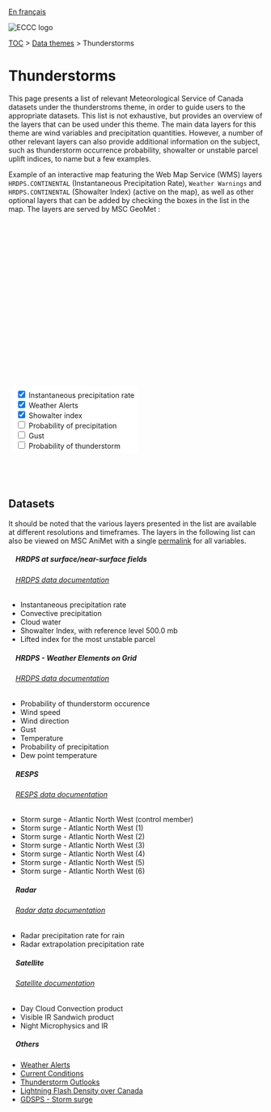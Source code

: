[En français](thunderstorms_fr.md)

![ECCC logo](../img_eccc-logo.png)

[TOC](../readme_en.md) > [Data themes](readme_en.md) > Thunderstorms

# Thunderstorms&emsp;<i class="wi wi-lightning" style="font-size: 45px; color: #4e64a6;"></i>

This page presents a list of relevant Meteorological Service of Canada datasets under the thunderstroms theme, in order to guide users to the appropriate datasets. This list is not exhaustive, but provides an overview of the layers that can be used under this theme. The main data layers for this theme are wind variables and precipitation quantities. However, a number of other relevant layers can also provide additional information on the subject, such as thunderstorm occurrence probability, showalter or unstable parcel uplift indices, to name but a few examples.

Example of an interactive map featuring the Web Map Service (WMS) layers `HRDPS.CONTINENTAL` (Instantaneous Precipitation Rate), `Weather Warnings` and `HRDPS.CONTINENTAL` (Showalter Index) (active on the map), as well as other optional layers that can be added by checking the boxes in the list in the map. The layers are served by MSC GeoMet :

<div id="map" style="height: 500px; position: relative">
  <div id="legend-popup">
    <div id="legend-popup-content">
      <img id="legend-img" src="" />
    </div>
  </div>

  <div id="switch-content" style="position: absolute; z-index: 1; bottom: 40px; left: 8px;">
    <div id="switch-case">
        <label>
          <input type="checkbox" id="layer2" checked>
          <span onmouseover="updateLegend('https://geo.wxod-dev.cmc.ec.gc.ca/geomet?version=1.3.0&service=WMS&request=GetLegendGraphic&sld_version=1.1.0&layer=HRDPS.CONTINENTAL_RT&format=image/png&STYLE=PRECIPPRTMMH')">Instantaneous precipitation rate</span>
        </label></br>
        <label>
          <input type="checkbox" id="layer4" checked>
          <span onmouseover="updateLegend('https://geo.weather.gc.ca/geomet?version=1.3.0&service=WMS&request=GetLegendGraphic&sld_version=1.1.0&layer=ALERTS&format=image/png')">Weather Alerts</span>
        </label></br>
        <label>
          <input type="checkbox" id="layer1" checked>
          <span onmouseover="updateLegend('https://geo.wxod-dev.cmc.ec.gc.ca/geomet?version=1.3.0&service=WMS&request=GetLegendGraphic&sld_version=1.1.0&layer=HRDPS.CONTINENTAL.CONV_SHWINX.500&format=image/png&STYLE=LIFTED_INDEX-LINEAR')">Showalter index</span>
        </label></br>
        <label>
          <input type="checkbox" id="layer3">
          <span onmouseover="updateLegend('https://geo.wxod-dev.cmc.ec.gc.ca/geomet?version=1.3.0&service=WMS&request=GetLegendGraphic&sld_version=1.1.0&layer=HRDPS-WEonG_2.5km_Precip-Prob&format=image/png&STYLE=Precip-Prob')">Probability of precipitation</span>
        </label></br>
        <label>
          <input type="checkbox" id="layer5">
          <span onmouseover="updateLegend('https://geo.wxod-dev.cmc.ec.gc.ca/geomet?version=1.3.0&service=WMS&request=GetLegendGraphic&sld_version=1.1.0&layer=HRDPS-WEonG_2.5km_WindGust&format=image/png&STYLE=GUST_INTERV_MS2KTS')">Gust</span>
        </label></br>
        <label>
          <input type="checkbox" id="layer6">
          <span onmouseover="updateLegend('https://geo.wxod-dev.cmc.ec.gc.ca/geomet?version=1.3.0&service=WMS&request=GetLegendGraphic&sld_version=1.1.0&layer=HRDPS-WEonG_2.5km_Thunderstorm-Prob&format=image/png&STYLE=Thunderstorm-Prob')">Probability of thunderstorm</span>
        </label></br>
    </div>
  </div>
</div>
</br>

## Datasets

It should be noted that the various layers presented in the list are available at different resolutions and timeframes.
The layers in the following list can also be viewed on MSC AniMet with a single [permalink](https://eccc-msc.github.io/msc-animet/?layers=ALERTS;0.75;0;1;0,CURRENT_CONDITIONS;0.75;0;1;0,Lightning_2.5km_Density;0.75;1;1;0,RADAR_1KM_RRAI;0.75;0;1;0,Radar_1km_dBZ-Extrapolation;0.75;0;1;0,HRDPS-WEonG_2.5km_AirTemp;0.75;0;1;0,HRDPS-WEonG_2.5km_DewPointTemp;0.75;0;1;0,HRDPS-WEonG_2.5km_Precip-Prob;0.75;0;1;0,HRDPS-WEonG_2.5km_WindGust;0.75;0;1;0,HRDPS-WEonG_2.5km_WindDir;0.75;0;1;0,HRDPS-WEonG_2.5km_WindSpeed;0.75;0;1;0,HRDPS.CONTINENTAL.CONV_MU-VT-LI.500;0.75;0;1;0,HRDPS.CONTINENTAL.CONV_SHWINX.500;0.75;0;1;0,HRDPS.CONTINENTAL_IH;0.75;0;1;0,HRDPS.CONTINENTAL_PC;0.75;0;1;0,HRDPS.CONTINENTAL_RT;0.75;0;1;0,HRDPS-WEonG_2.5km_Thunderstorm-Prob;0.75;0;1;0&extent=-19347716,1946579,-535293,11257258) for all variables.

##### &emsp;<span class="badge badge-info">HRDPS at surface/near-surface fields</span>
###### &emsp;[HRDPS data documentation](../msc-data/nwp_hrdps/readme_hrdps_en.md)
* Instantaneous precipitation rate
* Convective precipitation
* Cloud water
* Showalter Index, with reference level 500.0 mb
* Lifted index for the most unstable parcel</br>

##### &emsp;<span class="badge badge-info">HRDPS - Weather Elements on Grid</span>
###### &emsp;[HRDPS data documentation](../msc-data/nwp_hrdps/readme_hrdps_en.md)
* Probability of thunderstorm occurence
* Wind speed
* Wind direction
* Gust
* Temperature
* Probability of precipitation
* Dew point temperature</br>

##### &emsp;<span class="badge badge-info">RESPS</span>
###### &emsp;[RESPS data documentation](../msc-data/nwp_resps/readme_resps_en.md)
* Storm surge - Atlantic North West (control member)
* Storm surge - Atlantic North West (1)
* Storm surge - Atlantic North West (2)
* Storm surge - Atlantic North West (3)
* Storm surge - Atlantic North West (4)
* Storm surge - Atlantic North West (5)
* Storm surge - Atlantic North West (6)</br>

##### &emsp;<span class="badge badge-info">Radar</span>
###### &emsp;[Radar data documentation](../msc-data/obs_radar/readme_radar_en.md)
* Radar precipitation rate for rain
* Radar extrapolation precipitation rate</br>

##### &emsp;<span class="badge badge-info">Satellite</span>
###### &emsp;[Satellite documentation](../msc-data/obs_satellite/readme_satellite_en.md)
* Day Cloud Convection product
* Visible IR Sandwich product
* Night Microphysics and IR</br>

##### &emsp;<span class="badge badge-info">Others</span>

* [Weather Alerts](../msc-data/alerts/readme_alerts_en.md)
* [Current Conditions](../msc-data/citypage-weather/readme_citypageweather_en.md)
* [Thunderstorm Outlooks](../msc-data/thunderstorm-outlooks/readme_thunderstorm-outlooks_en.md)
* [Lightning Flash Density over Canada](../msc-data/lightning/readme_lightning_en.md)
* [GDSPS - Storm surge](../msc-data/nwp_gdsps/readme_gdsps_en.md)


<style>
  #legend-img {
    margin: 0px;
  }
  #legend-popup {
    position: absolute;
    top: 40px;
    right: 8px;
    z-index: 2;
  }
  .legend-switch{
    top: 8px;
    right: .5em;
  }
  .ol-touch .legend-switch {
    top: 80px;
  }
 #switch-content {
  background-color: white;
  border-radius: 6px;
  padding: 7px;
 }
 label {
  font-size: 14px;
  margin-bottom: 0px;
 }
 input[type="checkbox"] {
  width: 14px;
  height: 14px;
  }
</style>

<link rel="stylesheet" href="https://cdn.jsdelivr.net/npm/ol@v7.3.0/ol.css" type="text/css"/>
<link rel="stylesheet" href="../../css/weather-icons-master/css/weather-icons.min.css">
<script src="https://cdn.polyfill.io/v2/polyfill.min.js?features=requestAnimationFrame,Element.prototype.classList,URL"></script>
<script src="https://cdn.jsdelivr.net/npm/ol@v7.3.0/dist/ol.js"></script>
<script src="https://cdnjs.cloudflare.com/ajax/libs/FileSaver.js/1.3.3/FileSaver.min.js"></script>
<script>
    function isIE() {
      return window.navigator.userAgent.match(/(MSIE|Trident)/);
    }
    var head = document.getElementsByTagName('head')[0];
    var js = document.createElement("script");
    js.type = "text/javascript";
    if (isIE())
    {
        js.src = "../../js/thunderstorms_theme_ie.js";
        document.getElementById("controller").setAttribute("hidden", true);
    }
    else
    {
        js.src = "../../js/thunderstorms_theme.js";
    }
    head.appendChild(js);
</script>